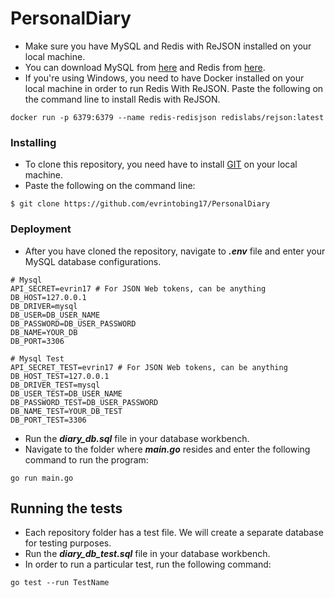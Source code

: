 # PersonalDiary

* Make sure you have MySQL and Redis with ReJSON installed on your local machine.
* You can download MySQL from [here](https://dev.mysql.com/downloads/installer/) and Redis from [here](https://redis.io/download).
* If you're using Windows, you need to have Docker installed on your local machine in order to run Redis With ReJSON. Paste the following on the command line to install Redis with ReJSON.
```
docker run -p 6379:6379 --name redis-redisjson redislabs/rejson:latest
```

### Installing
* To clone this repository, you need have to install [GIT](https://git-scm.com) on your local machine.
* Paste the following on the command line:
```
$ git clone https://github.com/evrintobing17/PersonalDiary
```

### Deployment
* After you have cloned the repository, navigate to ***.env*** file and enter your MySQL database configurations.
```
# Mysql
API_SECRET=evrin17 # For JSON Web tokens, can be anything
DB_HOST=127.0.0.1
DB_DRIVER=mysql 
DB_USER=DB_USER_NAME
DB_PASSWORD=DB_USER_PASSWORD
DB_NAME=YOUR_DB
DB_PORT=3306

# Mysql Test
API_SECRET_TEST=evrin17 # For JSON Web tokens, can be anything
DB_HOST_TEST=127.0.0.1
DB_DRIVER_TEST=mysql 
DB_USER_TEST=DB_USER_NAME
DB_PASSWORD_TEST=DB_USER_PASSWORD
DB_NAME_TEST=YOUR_DB_TEST
DB_PORT_TEST=3306
```
* Run the ***diary_db.sql*** file in your database workbench.
* Navigate to the folder where ***main.go*** resides and enter the following command to run the program:
```
go run main.go
```
## Running the tests
* Each repository folder has a test file. We will create a separate database for testing purposes. 
* Run the ***diary_db_test.sql*** file in your database workbench.
* In order to run a particular test, run the following command:
```
go test --run TestName
```